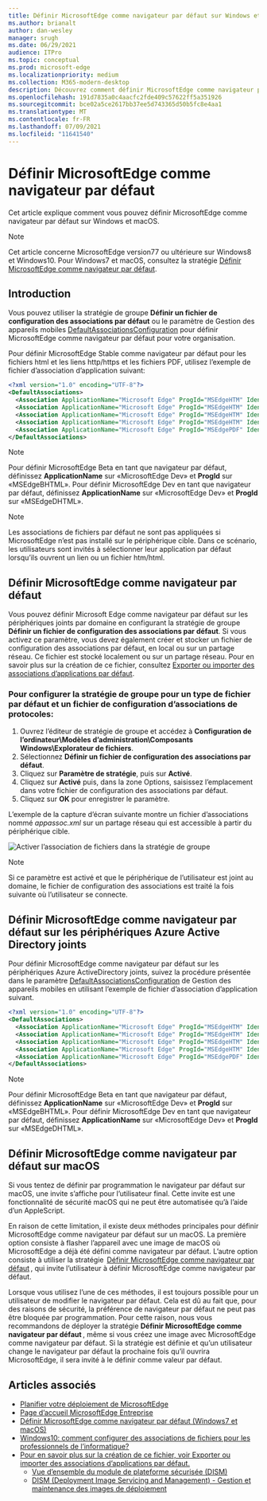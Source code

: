 ```yaml
---
title: Définir MicrosoftEdge comme navigateur par défaut sur Windows et macOS
ms.author: brianalt
author: dan-wesley
manager: srugh
ms.date: 06/29/2021
audience: ITPro
ms.topic: conceptual
ms.prod: microsoft-edge
ms.localizationpriority: medium
ms.collection: M365-modern-desktop
description: Découvrez comment définir MicrosoftEdge comme navigateur par défaut
ms.openlocfilehash: 191d7835a0c4aacfc2fde409c57622ff5a351926
ms.sourcegitcommit: bce02a5ce2617bb37ee5d743365d50b5fc8e4aa1
ms.translationtype: MT
ms.contentlocale: fr-FR
ms.lasthandoff: 07/09/2021
ms.locfileid: "11641540"
---
```

# <a name="set-microsoft-edge-as-the-default-browser"></a>Définir MicrosoftEdge comme navigateur par défaut

Cet article explique comment vous pouvez définir MicrosoftEdge comme navigateur par défaut sur Windows et macOS.

> [!NOTE]
> Cet article concerne MicrosoftEdge version77 ou ultérieure sur Windows8 et Windows10. Pour Windows7 et macOS, consultez la stratégie [Définir MicrosoftEdge comme navigateur par défaut](./microsoft-edge-policies.md#defaultbrowsersettingenabled).

## <a name="introduction"></a>Introduction

Vous pouvez utiliser la stratégie de groupe **Définir un fichier de configuration des associations par défaut** ou le paramètre de Gestion des appareils mobiles [DefaultAssociationsConfiguration](/windows/client-management/mdm/policy-csp-applicationdefaults#applicationdefaults-defaultassociationsconfiguration) pour définir MicrosoftEdge comme navigateur par défaut pour votre organisation.

Pour définir MicrosoftEdge Stable comme navigateur par défaut pour les fichiers html et les liens http/https et les fichiers PDF, utilisez l’exemple de fichier d’association d’application suivant:

```xml
<?xml version="1.0" encoding="UTF-8"?>
<DefaultAssociations> 
  <Association ApplicationName="Microsoft Edge" ProgId="MSEdgeHTM" Identifier=".html"/>
  <Association ApplicationName="Microsoft Edge" ProgId="MSEdgeHTM" Identifier=".htm"/>
  <Association ApplicationName="Microsoft Edge" ProgId="MSEdgeHTM" Identifier="http"/>
  <Association ApplicationName="Microsoft Edge" ProgId="MSEdgeHTM" Identifier="https"/>  
  <Association ApplicationName="Microsoft Edge" ProgId="MSEdgePDF" Identifier=".pdf"/>
</DefaultAssociations>
```

> [!NOTE]
> Pour définir MicrosoftEdge Beta en tant que navigateur par défaut, définissez **ApplicationName** sur «MicrosoftEdge Dev» et **ProgId** sur «MSEdgeBHTML». Pour définir MicrosoftEdge Dev en tant que navigateur par défaut, définissez **ApplicationName** sur «MicrosoftEdge Dev» et **ProgId** sur «MSEdgeDHTML».


> [!NOTE]
> Les associations de fichiers par défaut ne sont pas appliquées si MicrosoftEdge n’est pas installé sur le périphérique cible. Dans ce scénario, les utilisateurs sont invités à sélectionner leur application par défaut lorsqu’ils ouvrent un lien ou un fichier htm/html.

## <a name="set-microsoft-edge-as-the-default-browser-on-domain-joined-devices"></a>Définir MicrosoftEdge comme navigateur par défaut

Vous pouvez définir Microsoft Edge comme navigateur par défaut sur les périphériques joints par domaine en configurant la stratégie de groupe **Définir un fichier de configuration des associations par défaut**. Si vous activez ce paramètre, vous devez également créer et stocker un fichier de configuration des associations par défaut, en local ou sur un partage réseau. Ce fichier est stocké localement ou sur un partage réseau. Pour en savoir plus sur la création de ce fichier, consultez [Exporter ou importer des associations d’applications par défaut](/windows-hardware/manufacture/desktop/export-or-import-default-application-associations).

### <a name="to-configure-the-group-policy-for-a-default-file-type-and-protocol-associations-configuration-file"></a>Pour configurer la stratégie de groupe pour un type de fichier par défaut et un fichier de configuration d’associations de protocoles:

1. Ouvrez l’éditeur de stratégie de groupe et accédez à **Configuration de l’ordinateur\Modèles d’administration\Composants Windows\Explorateur de fichiers**.
2. Sélectionnez **Définir un fichier de configuration des associations par défaut**.
3. Cliquez sur **Paramètre de stratégie**, puis sur **Activé**.
4. Cliquez sur **Activé** puis, dans la zone Options, saisissez l’emplacement dans votre fichier de configuration des associations par défaut.
5. Cliquez sur **OK** pour enregistrer le paramètre.

L’exemple de la capture d’écran suivante montre un fichier d’associations nommé *appassoc.xml* sur un partage réseau qui est accessible à partir du périphérique cible.

   ![Activer l’association de fichiers dans la stratégie de groupe](./media/edge-learnmore-make-edge-default-browser/edge-learnmore-app-associations.png)

   > [!NOTE]
   > Si ce paramètre est activé et que le périphérique de l’utilisateur est joint au domaine, le fichier de configuration des associations est traité la fois suivante où l’utilisateur se connecte.

## <a name="set-microsoft-edge-as-the-default-browser-on-azure-active-directory-joined-devices"></a>Définir MicrosoftEdge comme navigateur par défaut sur les périphériques Azure Active Directory joints

Pour définir MicrosoftEdge comme navigateur par défaut sur les périphériques Azure ActiveDirectory joints, suivez la procédure présentée dans le paramètre [DefaultAssociationsConfiguration](/windows/client-management/mdm/policy-csp-applicationdefaults#applicationdefaults-defaultassociationsconfiguration) de Gestion des appareils mobiles en utilisant l’exemple de fichier d’association d’application suivant.

```xml
<?xml version="1.0" encoding="UTF-8"?>
<DefaultAssociations>
  <Association ApplicationName="Microsoft Edge" ProgId="MSEdgeHTM" Identifier=".html"/>
  <Association ApplicationName="Microsoft Edge" ProgId="MSEdgeHTM" Identifier=".htm"/>
  <Association ApplicationName="Microsoft Edge" ProgId="MSEdgeHTM" Identifier="http"/>
  <Association ApplicationName="Microsoft Edge" ProgId="MSEdgeHTM" Identifier="https"/>  
  <Association ApplicationName="Microsoft Edge" ProgId="MSEdgePDF" Identifier=".pdf"/>
</DefaultAssociations>
```

> [!NOTE]
> Pour définir MicrosoftEdge Beta en tant que navigateur par défaut, définissez **ApplicationName** sur «MicrosoftEdge Dev» et **ProgId** sur «MSEdgeBHTML». Pour définir MicrosoftEdge Dev en tant que navigateur par défaut, définissez **ApplicationName** sur «MicrosoftEdge Dev» et **ProgId** sur «MSEdgeDHTML».

## <a name="set-microsoft-edge-as-the-default-browser-on-macos"></a>Définir MicrosoftEdge comme navigateur par défaut sur macOS

Si vous tentez de définir par programmation le navigateur par défaut sur macOS, une invite s’affiche pour l’utilisateur final. Cette invite est une fonctionnalité de sécurité macOS qui ne peut être automatisée qu’à l’aide d’un AppleScript.

En raison de cette limitation, il existe deux méthodes principales pour définir MicrosoftEdge comme navigateur par défaut sur un macOS. La première option consiste à flasher l’appareil avec une image de macOS où MicrosoftEdge a déjà été défini comme navigateur par défaut. L’autre option consiste à utiliser la stratégie  [Définir MicrosoftEdge comme navigateur par défaut](./microsoft-edge-policies.md#defaultbrowsersettingenabled) , qui invite l’utilisateur à définir MicrosoftEdge comme navigateur par défaut.

Lorsque vous utilisez l’une de ces méthodes, il est toujours possible pour un utilisateur de modifier le navigateur par défaut. Cela est dû au fait que, pour des raisons de sécurité, la préférence de navigateur par défaut ne peut pas être bloquée par programmation. Pour cette raison, nous vous recommandons de déployer la stratégie **Définir MicrosoftEdge comme navigateur par défaut** , même si vous créez une image avec MicrosoftEdge comme navigateur par défaut. Si la stratégie est définie et qu’un utilisateur change le navigateur par défaut la prochaine fois qu’il ouvrira MicrosoftEdge, il sera invité à le définir comme valeur par défaut.

## <a name="see-also"></a>Articles associés

- [Planifier votre déploiement de MicrosoftEdge](./deploy-edge-plan-deployment.md)
- [Page d’accueil MicrosoftEdge Entreprise](https://aka.ms/EdgeEnterprise)
- [Définir MicrosoftEdge comme navigateur par défaut (Windows7 et macOS)](./microsoft-edge-policies.md#defaultbrowsersettingenabled)
- [Windows10: comment configurer des associations de fichiers pour les professionnels de l’informatique?](/archive/blogs/windowsinternals/windows-10-how-to-configure-file-associations-for-it-pros)
- [Pour en savoir plus sur la création de ce fichier, voir Exporter ou importer des associations d’applications par défaut.](/windows-hardware/manufacture/desktop/export-or-import-default-application-associations)
  - [Vue d’ensemble du module de plateforme sécurisée (DISM)](/windows-hardware/manufacture/desktop/what-is-dism)
  - [DISM (Deployment Image Servicing and Management) - Gestion et maintenance des images de déploiement](/windows-hardware/manufacture/desktop/dism---deployment-image-servicing-and-management-technical-reference-for-windows)